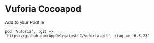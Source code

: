 # Vuforia Cocoapod

Add to your Podfile

```pod 'Vuforia', :git => 'https://github.com/AppDelegatesLLC/vuforia.git', :tag => '6.5.23'```
